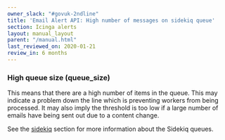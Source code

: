 ```yaml
---
owner_slack: "#govuk-2ndline"
title: 'Email Alert API: High number of messages on sidekiq queue'
section: Icinga alerts
layout: manual_layout
parent: "/manual.html"
last_reviewed_on: 2020-01-21
review_in: 6 months
---
```


### High queue size (queue_size)

This means that there are a high number of items in the queue. This may
indicate a problem down the line which is preventing workers from being
processed. It may also imply the threshold is too low if a large number of
emails have being sent out due to a content change.

See the [sidekiq][sidekiq] section for more information about the Sidekiq queues.

[sidekiq]: /manual/sidekiq.html
